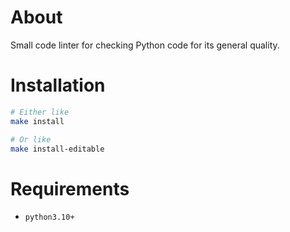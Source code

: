 # About
Small code linter for checking Python code for its general quality.

# Installation
``` sh
# Either like
make install

# Or like
make install-editable
```

# Requirements
* `python3.10+`
